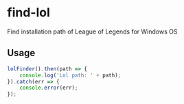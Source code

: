 # find-lol
Find installation path of League of Legends for Windows OS

## Usage
```js
lolFinder().then(path => {
    console.log('Lol path: ' + path);
}).catch(err => {
    console.error(err);
});
```